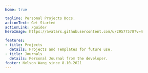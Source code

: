 ```yaml
---
home: true

tagline: Personal Projects Docs. 
actionText: Get Started
actionLink: /guide/
heroImage: https://avatars.githubusercontent.com/u/29577570?v=4

features:
- title: Projects
  details: Projects and Templates for future use,
- title: Journals
  details: Personal Journal from the developer.
footer: Nelson Wang since 8.10.2021
---
```


